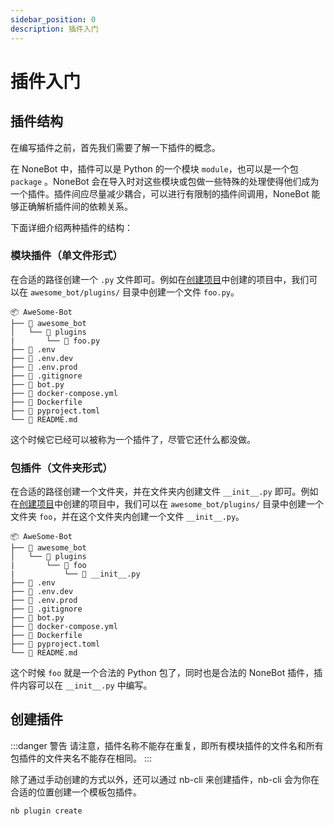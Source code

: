 ```yaml
---
sidebar_position: 0
description: 插件入门
---
```


# 插件入门

## 插件结构

在编写插件之前，首先我们需要了解一下插件的概念。

在 NoneBot 中，插件可以是 Python 的一个模块 `module`，也可以是一个包 `package` 。NoneBot 会在导入时对这些模块或包做一些特殊的处理使得他们成为一个插件。插件间应尽量减少耦合，可以进行有限制的插件间调用，NoneBot 能够正确解析插件间的依赖关系。

下面详细介绍两种插件的结构：

### 模块插件（单文件形式）

在合适的路径创建一个 `.py` 文件即可。例如在[创建项目](../create-project.mdx)中创建的项目中，我们可以在 `awesome_bot/plugins/` 目录中创建一个文件 `foo.py`。

```tree title=Project {4}
📦 AweSome-Bot
├── 📂 awesome_bot
│   └── 📂 plugins
|       └── 📜 foo.py
├── 📜 .env
├── 📜 .env.dev
├── 📜 .env.prod
├── 📜 .gitignore
├── 📜 bot.py
├── 📜 docker-compose.yml
├── 📜 Dockerfile
├── 📜 pyproject.toml
└── 📜 README.md
```

这个时候它已经可以被称为一个插件了，尽管它还什么都没做。

### 包插件（文件夹形式）

在合适的路径创建一个文件夹，并在文件夹内创建文件 `__init__.py` 即可。例如在[创建项目](../create-project.mdx)中创建的项目中，我们可以在 `awesome_bot/plugins/` 目录中创建一个文件夹 `foo`，并在这个文件夹内创建一个文件 `__init__.py`。

```tree title=Project {4,5}
📦 AweSome-Bot
├── 📂 awesome_bot
│   └── 📂 plugins
|       └── 📂 foo
|           └── 📜 __init__.py
├── 📜 .env
├── 📜 .env.dev
├── 📜 .env.prod
├── 📜 .gitignore
├── 📜 bot.py
├── 📜 docker-compose.yml
├── 📜 Dockerfile
├── 📜 pyproject.toml
└── 📜 README.md
```

这个时候 `foo` 就是一个合法的 Python 包了，同时也是合法的 NoneBot 插件，插件内容可以在 `__init__.py` 中编写。

## 创建插件

:::danger 警告
请注意，插件名称不能存在重复，即所有模块插件的文件名和所有包插件的文件夹名不能存在相同。
:::

除了通过手动创建的方式以外，还可以通过 nb-cli 来创建插件，nb-cli 会为你在合适的位置创建一个模板包插件。

```bash
nb plugin create
```

